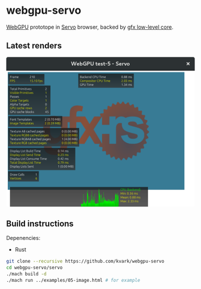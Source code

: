# webgpu-servo
[WebGPU](https://github.com/gpuweb/gpuweb) prototope in [Servo](https://github.com/servo/servo/) browser, backed by [gfx low-level core](https://github.com/gfx-rs/gfx).

## Latest renders

![05-image](present/05-image.png)

## Build instructions

Depenencies:
- Rust

```bash
git clone --recursive https://github.com/kvark/webgpu-servo
cd webgpu-servo/servo
./mach build -d
./mach run ../examples/05-image.html # for example
```
